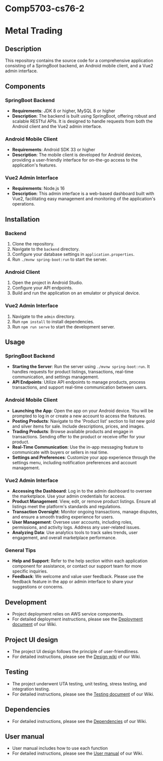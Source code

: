 # Comp5703-cs76-2

# Metal Trading

## Description

This repository contains the source code for a comprehensive application consisting of a SpringBoot backend, an Android mobile client, and a Vue2 admin interface.

## Components

### SpringBoot Backend

- **Requirements**: JDK 8 or higher, MySQL 8 or higher
- **Description**: The backend is built using SpringBoot, offering robust and scalable RESTful APIs. It is designed to handle requests from both the Android client and the Vue2 admin interface.

### Android Mobile Client

- **Requirements**: Android SDK 33 or higher
- **Description**: The mobile client is developed for Android devices, providing a user-friendly interface for on-the-go access to the application's features.

### Vue2 Admin Interface

- **Requirements**: Node.js 16
- **Description**: This admin interface is a web-based dashboard built with Vue2, facilitating easy management and monitoring of the application's operations.

## Installation

### Backend

1. Clone the repository.
2. Navigate to the `backend` directory.
3. Configure your database settings in `application.properties`.
4. Run `./mvnw spring-boot:run` to start the server.

### Android Client

1. Open the project in Android Studio.
2. Configure your API endpoints.
3. Build and run the application on an emulator or physical device.

### Vue2 Admin Interface

1. Navigate to the `admin` directory.
2. Run `npm install` to install dependencies.
3. Run `npm run serve` to start the development server.

## Usage

### SpringBoot Backend

- **Starting the Server**: Run the server using `./mvnw spring-boot:run`. It handles requests for product listings, transactions, real-time communication, and settings management.
- **API Endpoints**: Utilize API endpoints to manage products, process transactions, and support real-time communication between users.

### Android Mobile Client

- **Launching the App**: Open the app on your Android device. You will be prompted to log in or create a new account to access the features.
- **Posting Products**: Navigate to the 'Product list' section to list new gold and silver items for sale. Include descriptions, prices, and images.
- **Trading Products**: Browse available products and engage in transactions. Sending offer to the product or receive offer for your product.
- **Real-Time Communication**: Use the in-app messaging feature to communicate with buyers or sellers in real time.
- **Settings and Preferences**: Customize your app experience through the settings menu, including notification preferences and account management.

### Vue2 Admin Interface

- **Accessing the Dashboard**: Log in to the admin dashboard to oversee the marketplace. Use your admin credentials for access.
- **Product Management**: View, edit, or remove product listings. Ensure all listings meet the platform's standards and regulations.
- **Transaction Oversight**: Monitor ongoing transactions, manage disputes, and ensure a smooth trading experience for users.
- **User Management**: Oversee user accounts, including roles, permissions, and activity logs. Address any user-related issues.
- **Analyzing Data**: Use analytics tools to track sales trends, user engagement, and overall marketplace performance.

### General Tips

- **Help and Support**: Refer to the help section within each application component for assistance, or contact our support team for more specific inquiries.
- **Feedback**: We welcome and value user feedback. Please use the feedback feature in the app or admin interface to share your suggestions or concerns.

## Development

- Project deployment relies on AWS service components.
- For detailed deployment instructions, please see the [Deployment document](https://github.sydney.edu.au/yiyu7699/COMP5703-CS76-2/wiki/Development-document) of our Wiki.

## Project UI design
- The project UI design follows the principle of user-friendliness.
- For detailed instructions, please see the [Design wiki](https://github.sydney.edu.au/yiyu7699/COMP5703-CS76-2/wiki/Design-wiki) of our Wiki.

## Testing 
- The project underwent UTA testing, unit testing, stress testing, and integration testing.
- For detailed instructions, please see the [Testing document](https://github.sydney.edu.au/yiyu7699/COMP5703-CS76-2/wiki/Testing-Document) of our Wiki.

## Dependencies 
- For detailed instructions, please see the [Dependencies](https://github.sydney.edu.au/yiyu7699/COMP5703-CS76-2/wiki/Dependencies) of our Wiki.

## User manual 
- User manual includes how to use each function
- For detailed instructions, please see the [User manual](https://github.sydney.edu.au/yiyu7699/COMP5703-CS76-2/wiki/User-manual) of our Wiki.

